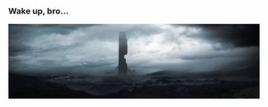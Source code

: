 ### Wake up, bro...

<img src="https://github.com/SciBourne/SciBourne/raw/main/img/hl-citadel.jpg">

